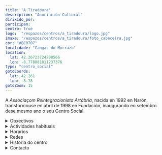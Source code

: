 ```yaml
---
title: "A Tiradoura"
description: "Asociación Cultural"
dirixido_por: 
participan:
centro: true
logo:  "/espazos/centros/a_tiradoura/logo.jpg"
imaxe: "/espazos/centros/a_tiradoura/foto_cabeceira.jpg"
cor: "#BC0707"
localidade: "Cangas do Morrazo"
location:
  lat: 42.26723724298566
  lon: -8.778881811237376
type: "centro_social"
gotoCoords:
  lat: 42.261
  lon: -8.78
gotoZoom: 15
---
```

A *Associaçom Reintegracionista Artábria*, nacida en 1992 en Narón, transformouse en abril de 1998 en Fundación, inaugurando en setembro dese mesmo ano o seu Centro Social.

<details>
  <summary>Obxectivos</summary>
  <ul>
    <li>Obxectivo 1</li>
    <li>Obxectivo 2</li>
    <li>Obxectivo 3</li>
  </ul>
</details>

<details>
  <summary>Actividades habituais</summary>
  <p>No Centro Social organizamos unha ampla variedade de actividades:</p>
  <ul>
    <li>Talleres</li>
    <li>Charlas</li>
    <li>Proxeccións</li>
    <li>Xuntanzas</li>
  </ul>
</details>

<details>
  <summary>Horarios</summary>
  <p>Os horarios habituais do centro son os seguintes:</p>
  <ul>
    <li><strong>Luns a venres:</strong> 16:00 - 21:00.</li>
    <li><strong>Sábados:</strong> 10:00 - 14:00 e 16:00 - 20:00.</li>
    <li><strong>Domingos:</strong> Pechado, excepto para eventos programados.</li>
  </ul>
</details>

<details>
  <summary>Redes</summary>
  <p>Coñécenos a través de:</p>
  <ul>
    <li>Instragram</li>
    <li>Twiter/X</li>
    <li>Facebook</li>
    <li>Bluesky</li>
  </ul>
</details>

<details>
  <summary>Historia do centro</summary>
  <p></p>
</details>

<details>
  <summary>Contacto</summary>
  <p>Podes contactar connosco a través de:</p>
  <ul>
    <li>Email: contacto@email.com</li>
    <li>Teléfono: 111 111 111</li>
    <li>Enderezo: - </li>
  </ul>
</details>